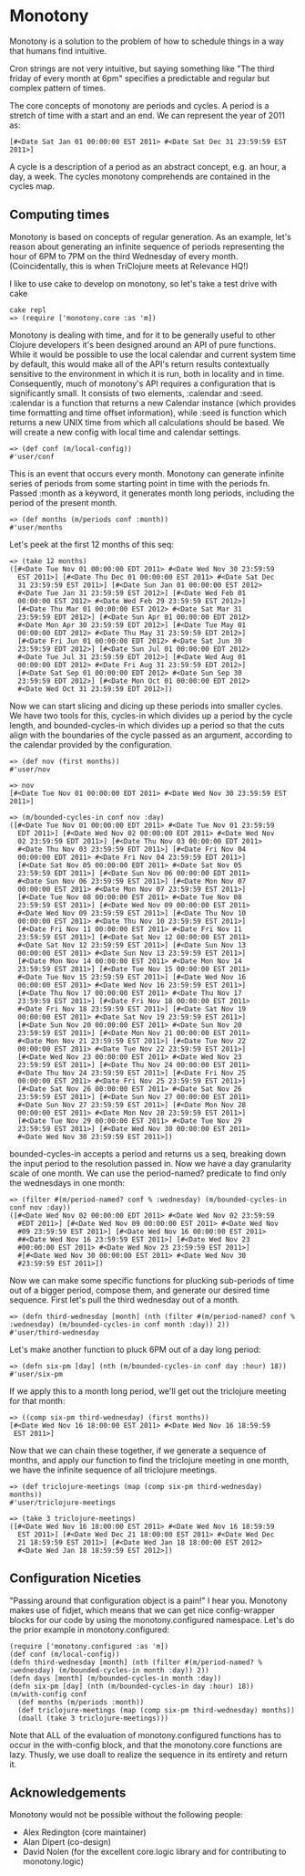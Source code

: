# Monotony

Monotony is a solution to the problem of how to schedule things in a
way that humans find intuitive.

Cron strings are not very intuitive, but saying something like "The
third friday of every month at 6pm" specifies a predictable and
regular but complex pattern of times.

The core concepts of monotony are periods and cycles. A period is
a stretch of time with a start and an end. We can represent
the year of 2011 as:

    [#<Date Sat Jan 01 00:00:00 EST 2011> #<Date Sat Dec 31 23:59:59 EST 2011>]

A cycle is a description of a period as an abstract concept, e.g. an hour,
a day, a week. The cycles monotony comprehends are contained in the cycles
map.

## Computing times

Monotony is based on concepts of regular generation. As an example,
let's reason about generating an infinite sequence of periods
representing the hour of 6PM to 7PM on the third Wednesday of every
month. (Coincidentally, this is when TriClojure meets at Relevance
HQ!)

I like to use cake to develop on monotony, so let's take a test drive with
cake

    cake repl
    => (require ['monotony.core :as 'm])

Monotony is dealing with time, and for it to be generally useful to
other Clojure developers it's been designed around an API of pure
functions. While it would be possible to use the local calendar and
current system time by default, this would make all of the API's
return results contextually sensitive to the environment in which it
is run, both in locality and in time. Consequently, much of monotony's
API requires a configuration that is significantly small. It consists
of two elements, :calendar and :seed.  :calendar is a function that
returns a new Calendar instance (which provides time formatting and
time offset information), while :seed is function which returns a new
UNIX time from which all calculations should be based. We will create
a new config with local time and calendar settings.

    => (def conf (m/local-config))
    #'user/conf

This is an event that occurs every month. Monotony can generate infinite
series of periods from some starting point in time with the periods fn.
Passed :month as a keyword, it generates month long periods, including
the period of the present month.

    => (def months (m/periods conf :month))
    #'user/months

Let's peek at the first 12 months of this seq:

    => (take 12 months)
    ([#<Date Tue Nov 01 00:00:00 EDT 2011> #<Date Wed Nov 30 23:59:59
      EST 2011>] [#<Date Thu Dec 01 00:00:00 EST 2011> #<Date Sat Dec
      31 23:59:59 EST 2011>] [#<Date Sun Jan 01 00:00:00 EST 2012>
      #<Date Tue Jan 31 23:59:59 EST 2012>] [#<Date Wed Feb 01
      00:00:00 EST 2012> #<Date Wed Feb 29 23:59:59 EST 2012>]
      [#<Date Thu Mar 01 00:00:00 EST 2012> #<Date Sat Mar 31
      23:59:59 EDT 2012>] [#<Date Sun Apr 01 00:00:00 EDT 2012>
      #<Date Mon Apr 30 23:59:59 EDT 2012>] [#<Date Tue May 01
      00:00:00 EDT 2012> #<Date Thu May 31 23:59:59 EDT 2012>]
      [#<Date Fri Jun 01 00:00:00 EDT 2012> #<Date Sat Jun 30
      23:59:59 EDT 2012>] [#<Date Sun Jul 01 00:00:00 EDT 2012>
      #<Date Tue Jul 31 23:59:59 EDT 2012>] [#<Date Wed Aug 01
      00:00:00 EDT 2012> #<Date Fri Aug 31 23:59:59 EDT 2012>]
      [#<Date Sat Sep 01 00:00:00 EDT 2012> #<Date Sun Sep 30
      23:59:59 EDT 2012>] [#<Date Mon Oct 01 00:00:00 EDT 2012>
      #<Date Wed Oct 31 23:59:59 EDT 2012>])

Now we can start slicing and dicing up these periods into smaller
cycles. We have two tools for this, cycles-in which divides up a
period by the cycle length, and bounded-cycles-in which divides up a
period so that the cuts align with the boundaries of the cycle passed
as an argument, according to the calendar provided by the
configuration.

    => (def nov (first months))
    #'user/nov

    => nov
    [#<Date Tue Nov 01 00:00:00 EDT 2011> #<Date Wed Nov 30 23:59:59 EST 2011>]

    => (m/bounded-cycles-in conf nov :day)
    ([#<Date Tue Nov 01 00:00:00 EDT 2011> #<Date Tue Nov 01 23:59:59
      EDT 2011>] [#<Date Wed Nov 02 00:00:00 EDT 2011> #<Date Wed Nov
      02 23:59:59 EDT 2011>] [#<Date Thu Nov 03 00:00:00 EDT 2011>
      #<Date Thu Nov 03 23:59:59 EDT 2011>] [#<Date Fri Nov 04
      00:00:00 EDT 2011> #<Date Fri Nov 04 23:59:59 EDT 2011>]
      [#<Date Sat Nov 05 00:00:00 EDT 2011> #<Date Sat Nov 05
      23:59:59 EDT 2011>] [#<Date Sun Nov 06 00:00:00 EDT 2011>
      #<Date Sun Nov 06 23:59:59 EST 2011>] [#<Date Mon Nov 07
      00:00:00 EST 2011> #<Date Mon Nov 07 23:59:59 EST 2011>]
      [#<Date Tue Nov 08 00:00:00 EST 2011> #<Date Tue Nov 08
      23:59:59 EST 2011>] [#<Date Wed Nov 09 00:00:00 EST 2011>
      #<Date Wed Nov 09 23:59:59 EST 2011>] [#<Date Thu Nov 10
      00:00:00 EST 2011> #<Date Thu Nov 10 23:59:59 EST 2011>]
      [#<Date Fri Nov 11 00:00:00 EST 2011> #<Date Fri Nov 11
      23:59:59 EST 2011>] [#<Date Sat Nov 12 00:00:00 EST 2011>
      #<Date Sat Nov 12 23:59:59 EST 2011>] [#<Date Sun Nov 13
      00:00:00 EST 2011> #<Date Sun Nov 13 23:59:59 EST 2011>]
      [#<Date Mon Nov 14 00:00:00 EST 2011> #<Date Mon Nov 14
      23:59:59 EST 2011>] [#<Date Tue Nov 15 00:00:00 EST 2011>
      #<Date Tue Nov 15 23:59:59 EST 2011>] [#<Date Wed Nov 16
      00:00:00 EST 2011> #<Date Wed Nov 16 23:59:59 EST 2011>]
      [#<Date Thu Nov 17 00:00:00 EST 2011> #<Date Thu Nov 17
      23:59:59 EST 2011>] [#<Date Fri Nov 18 00:00:00 EST 2011>
      #<Date Fri Nov 18 23:59:59 EST 2011>] [#<Date Sat Nov 19
      00:00:00 EST 2011> #<Date Sat Nov 19 23:59:59 EST 2011>]
      [#<Date Sun Nov 20 00:00:00 EST 2011> #<Date Sun Nov 20
      23:59:59 EST 2011>] [#<Date Mon Nov 21 00:00:00 EST 2011>
      #<Date Mon Nov 21 23:59:59 EST 2011>] [#<Date Tue Nov 22
      00:00:00 EST 2011> #<Date Tue Nov 22 23:59:59 EST 2011>]
      [#<Date Wed Nov 23 00:00:00 EST 2011> #<Date Wed Nov 23
      23:59:59 EST 2011>] [#<Date Thu Nov 24 00:00:00 EST 2011>
      #<Date Thu Nov 24 23:59:59 EST 2011>] [#<Date Fri Nov 25
      00:00:00 EST 2011> #<Date Fri Nov 25 23:59:59 EST 2011>]
      [#<Date Sat Nov 26 00:00:00 EST 2011> #<Date Sat Nov 26
      23:59:59 EST 2011>] [#<Date Sun Nov 27 00:00:00 EST 2011>
      #<Date Sun Nov 27 23:59:59 EST 2011>] [#<Date Mon Nov 28
      00:00:00 EST 2011> #<Date Mon Nov 28 23:59:59 EST 2011>]
      [#<Date Tue Nov 29 00:00:00 EST 2011> #<Date Tue Nov 29
      23:59:59 EST 2011>] [#<Date Wed Nov 30 00:00:00 EST 2011>
      #<Date Wed Nov 30 23:59:59 EST 2011>])

bounded-cycles-in accepts a period and returns us a seq, breaking down
the input period to the resolution passed in. Now we have a day
granularity scale of one month. We can use the period-named? predicate
to find only the wednesdays in one month:

    => (filter #(m/period-named? conf % :wednesday) (m/bounded-cycles-in conf nov :day))
    ([#<Date Wed Nov 02 00:00:00 EDT 2011> #<Date Wed Nov 02 23:59:59
      #EDT 2011>] [#<Date Wed Nov 09 00:00:00 EST 2011> #<Date Wed Nov
      #09 23:59:59 EST 2011>] [#<Date Wed Nov 16 00:00:00 EST 2011>
      ##<Date Wed Nov 16 23:59:59 EST 2011>] [#<Date Wed Nov 23
      #00:00:00 EST 2011> #<Date Wed Nov 23 23:59:59 EST 2011>]
      #[#<Date Wed Nov 30 00:00:00 EST 2011> #<Date Wed Nov 30
      #23:59:59 EST 2011>])

Now we can make some specific functions for plucking sub-periods of
time out of a bigger period, compose them, and generate our desired
time sequence. First let's pull the third wednesday out of a month.

    => (defn third-wednesday [month] (nth (filter #(m/period-named? conf % :wednesday) (m/bounded-cycles-in conf month :day)) 2))
    #'user/third-wednesday

Let's make another function to pluck 6PM out of a day long period:

    => (defn six-pm [day] (nth (m/bounded-cycles-in conf day :hour) 18))
    #'user/six-pm

If we apply this to a month long period, we'll get out the triclojure
meeting for that month:

    => ((comp six-pm third-wednesday) (first months))
    [#<Date Wed Nov 16 18:00:00 EST 2011> #<Date Wed Nov 16 18:59:59
     EST 2011>]

Now that we can chain these together, if we generate a sequence of
months, and apply our function to find the triclojure meeting in one
month, we have the infinite sequence of all triclojure meetings.

    => (def triclojure-meetings (map (comp six-pm third-wednesday) months))
    #'user/triclojure-meetings

    => (take 3 triclojure-meetings)
    ([#<Date Wed Nov 16 18:00:00 EST 2011> #<Date Wed Nov 16 18:59:59
      EST 2011>] [#<Date Wed Dec 21 18:00:00 EST 2011> #<Date Wed Dec
      21 18:59:59 EST 2011>] [#<Date Wed Jan 18 18:00:00 EST 2012>
      #<Date Wed Jan 18 18:59:59 EST 2012>])

## Configuration Niceties

"Passing around that configuration object is a pain!" I hear
you. Monotony makes use of fidjet, which means that we can get nice
config-wrapper blocks for our code by using the monotony.configured
namespace. Let's do the prior example in monotony.configured:

    (require ['monotony.configured :as 'm])
    (def conf (m/local-config))
    (defn third-wednesday [month] (nth (filter #(m/period-named? % :wednesday) (m/bounded-cycles-in month :day)) 2))
    (defn days [month] (m/bounded-cycles-in month :day))
    (defn six-pm [day] (nth (m/bounded-cycles-in day :hour) 18))
    (m/with-config conf
      (def months (m/periods :month))
      (def triclojure-meetings (map (comp six-pm third-wednesday) months))
      (doall (take 3 triclojure-meetings)))

Note that ALL of the evaluation of monotony.configured functions has
to occur in the with-config block, and that the monotony.core
functions are lazy. Thusly, we use doall to realize the sequence in
its entirety and return it.

## Acknowledgements

Monotony would not be possible without the following people:

* Alex Redington (core maintainer)
* Alan Dipert (co-design)
* David Nolen (for the excellent core.logic library and for contributing to monotony.logic)
